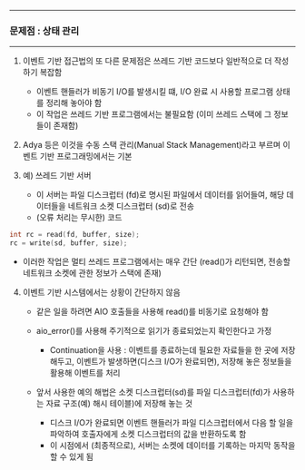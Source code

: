 -----
### 문제점 : 상태 관리
-----
1. 이벤트 기반 접근법의 또 다른 문제점은 쓰레드 기반 코드보다 일반적으로 더 작성하기 복잡함
   - 이벤트 핸들러가 비동기 I/O를 발생시킬 떄, I/O 완료 시 사용할 프로그램 상태를 정리해 놓아야 함
   - 이 작업은 쓰레드 기반 프로그램에서는 불필요함 (이미 쓰레드 스택에 그 정보들이 존재함)

2. Adya 등은 이것을 수동 스택 관리(Manual Stack Management)라고 부르며 이벤트 기반 프로그래밍에서는 기본

3. 예) 쓰레드 기반 서버
   - 이 서버는 파일 디스크럽터 (fd)로 명시된 파일에서 데이터를 읽어들여, 해당 데이터들을 네트워크 소켓 디스크럽터 (sd)로 전송
   - (오류 처리는 무시한) 코드
```c
int rc = read(fd, buffer, size);
rc = write(sd, buffer, size);
```
   - 이러한 작업은 멀티 쓰레드 프로그램에서는 매우 간단 (read()가 리턴되면, 전송할 네트워크 소켓에 관한 정보가 스택에 존재)

4. 이벤트 기반 시스템에서는 상황이 간단하지 않음
   - 같은 일을 하려면 AIO 호출들을 사용해 read()를 비동기로 요청해야 함
   - aio_error()를 사용해 주기적으로 읽기가 종료되었는지 확인한다고 가정
     + Continuation을 사용 : 이벤트를 종료하는데 필요한 자료들을 한 곳에 저장해두고, 이벤트가 발생하면(디스크 I/O가 완료되면), 저장해 놓은 정보들을 활용해 이벤트를 처리

   - 앞서 사용한 예의 해법은 소켓 디스크럽터(sd)를 파일 디스크럽터(fd)가 사용하는 자료 구조(예) 해시 테이블)에 저장해 놓는 것
     + 디스크 I/O가 완료되면 이벤트 핸들러가 파일 디스크럽터에서 다음 할 일을 파악하여 호출자에게 소켓 디스크럽터의 값을 반환하도록 함
     + 이 시점에서 (최종적으로), 서버는 소켓에 데이터를 기록하는 마지막 동작을 할 수 있게 됨
     
